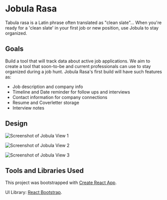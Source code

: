 # Jobula Rasa

Tabula rasa is a Latin phrase often translated as "clean slate"... When you're ready for a 'clean slate' in your first job or new position, use Jobula to stay organized.

## Goals

Build a tool that will track data about active job applications. We aim to create a tool that soon-to-be and current professionals can use to stay organized during a job hunt. Jobula Rasa's first build will have such features as:

- Job description and company info
- Timeline and Date reminder for follow ups and interviews
- Contact information for company connections
- Resume and Coverletter storage
- Interview notes

## Design

![Screenshot of Jobula View 1](https://imgur.com/QDLTWvN "Jobula Home 1")

![Screenshot of Jobula View 2](https://imgur.com/aODRqBJ "Jobula Home 2")

![Screenshot of Jobula View 3](https://imgur.com/8m37Kxi "Jobula Home 3")

## Tools and Libraries Used

This project was bootstrapped with [Create React App](https://github.com/facebook/create-react-app).

UI Library: [React Bootstrap](https://react-bootstrap.github.io/).
